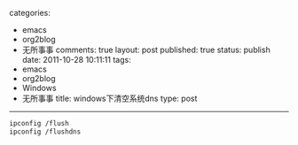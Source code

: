 categories: 
  - emacs
  - org2blog
  - 无所事事
comments: true
layout: post
published: true
status: publish
date: 2011-10-28 10:11:11
tags: 
  - emacs
  - org2blog
  - Windows
  - 无所事事
title: windows下清空系统dns
type: post
---

```sh
ipconfig /flush
ipconfig /flushdns
```
     
